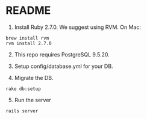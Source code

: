 # README

1. Install Ruby 2.7.0. We suggest using RVM. On Mac:
```
brew install rvm
rvm install 2.7.0
```

2. This repo requires PostgreSQL 9.5.20.

3. Setup config/database.yml for your DB.

4. Migrate the DB.
```
rake db:setup
```

5. Run the server
```
rails server
```
